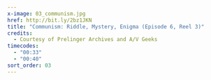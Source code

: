 ```yaml
---
x-image: 03_communism.jpg
href: http://bit.ly/2bz1JKN
title: "Communism: Riddle, Mystery, Enigma (Episode 6, Reel 3)"
credits:
  - Courtesy of Prelinger Archives and A/V Geeks
timecodes:
  - "00:33"
  - "00:40"
sort_order: 03
---
```

